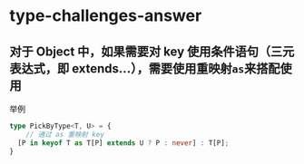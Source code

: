 # type-challenges-answer



## 对于 Object 中，如果需要对 key 使用条件语句（三元表达式，即 extends...），需要使用重映射`as`来搭配使用

举例

```typescript
type PickByType<T, U> = {
	// 通过 as 重映射 key
  [P in keyof T as T[P] extends U ? P : never] : T[P];
}
```

